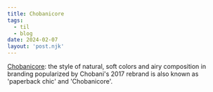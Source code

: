 ```yaml
---
title: Chobanicore
tags: 
  - til
  - blog
date: 2024-02-07
layout: 'post.njk'
---
```


[Chobanicore](https://cari.institute/aesthetics/paperback-chic): the style of natural, soft colors and airy composition in branding popularized by Chobani's 2017 rebrand is also known as 'paperback chic' and 'Chobanicore'.
